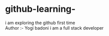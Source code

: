# github-learning-
i am exploring the github first time <br>
Author :- Yogi badoni
i am a full stack developer